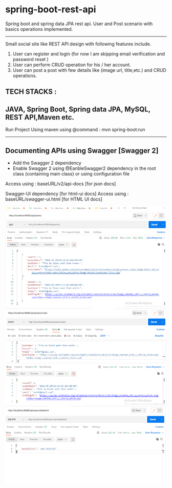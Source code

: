 # spring-boot-rest-api
Spring boot and spring data JPA rest api. User and Post scenario with basics operations implemented.

---------------------------------------------------------------------------------------------------


Small social site like REST API design with following features include.

1) User can register and login (for now I am skipping email verification and password reset )
2) User can perform CRUD operation for his / her account.
3) User can post a post with few details like (image url, title,etc.) and CRUD operations.



TECH STACKS :
-------------
JAVA, Spring Boot, Spring data JPA, MySQL, REST API,Maven etc.
--------------------------------------------------------------

Run Project Using maven using @command  : mvn spring-boot:run

------------------------------------------
Documenting APIs using Swagger [Swagger 2]
-------------------------------------------
- Add the Swagger 2 dependency
- Enable Swagger 2 using  @EanbleSwagger2 dependency in the root class (containing main class) or using configuration file

Access using : baseURL/v2/api-docs [for json docs]

Swagger-UI dependency [for html-ui docs]
Access using : baseURL/swagger-ui.html [for HTML UI docs]

![ScreenShot](https://github.com/badripaudel77/spring-boot-rest-api/blob/main/images/Capture1.PNG?raw=true)
![ScreenShot](https://github.com/badripaudel77/spring-boot-rest-api/blob/main/images/Capture2.PNG?raw=true)
![ScreenShot](https://github.com/badripaudel77/spring-boot-rest-api/blob/main/images/Capture3.PNG?raw=true)
